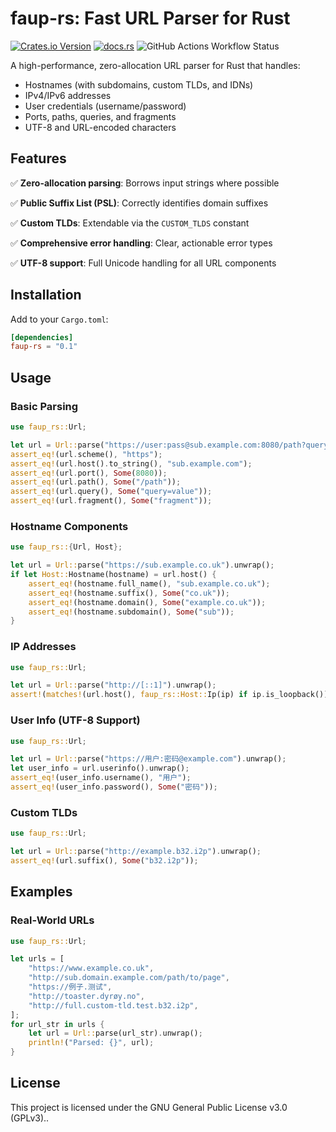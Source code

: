 <!-- cargo-rdme start -->

# faup-rs: Fast URL Parser for Rust

[![Crates.io Version](https://img.shields.io/crates/v/faup-rs?style=for-the-badge&color=orange)](https://crates.io/crates/faup-rs)
[![docs.rs](https://img.shields.io/docsrs/faup-rs?style=for-the-badge&logo=docs.rs&color=blue)](https://docs.rs/faup-rs)
![GitHub Actions Workflow Status](https://img.shields.io/github/actions/workflow/status/ail-project/faup-rs/rust.yml?style=for-the-badge)

A high-performance, zero-allocation URL parser for Rust that handles:
- Hostnames (with subdomains, custom TLDs, and IDNs)
- IPv4/IPv6 addresses
- User credentials (username/password)
- Ports, paths, queries, and fragments
- UTF-8 and URL-encoded characters

## Features

✅ **Zero-allocation parsing**: Borrows input strings where possible

✅ **Public Suffix List (PSL)**: Correctly identifies domain suffixes

✅ **Custom TLDs**: Extendable via the `CUSTOM_TLDS` constant

✅ **Comprehensive error handling**: Clear, actionable error types

✅ **UTF-8 support**: Full Unicode handling for all URL components

## Installation

Add to your `Cargo.toml`:
```toml
[dependencies]
faup-rs = "0.1"
```

## Usage

### Basic Parsing
```rust
use faup_rs::Url;

let url = Url::parse("https://user:pass@sub.example.com:8080/path?query=value#fragment").unwrap();
assert_eq!(url.scheme(), "https");
assert_eq!(url.host().to_string(), "sub.example.com");
assert_eq!(url.port(), Some(8080));
assert_eq!(url.path(), Some("/path"));
assert_eq!(url.query(), Some("query=value"));
assert_eq!(url.fragment(), Some("fragment"));
```

### Hostname Components
```rust
use faup_rs::{Url, Host};

let url = Url::parse("https://sub.example.co.uk").unwrap();
if let Host::Hostname(hostname) = url.host() {
    assert_eq!(hostname.full_name(), "sub.example.co.uk");
    assert_eq!(hostname.suffix(), Some("co.uk"));
    assert_eq!(hostname.domain(), Some("example.co.uk"));
    assert_eq!(hostname.subdomain(), Some("sub"));
}
```

### IP Addresses
```rust
use faup_rs::Url;

let url = Url::parse("http://[::1]").unwrap();
assert!(matches!(url.host(), faup_rs::Host::Ip(ip) if ip.is_loopback()));
```

### User Info (UTF-8 Support)
```rust
use faup_rs::Url;

let url = Url::parse("https://用户:密码@example.com").unwrap();
let user_info = url.userinfo().unwrap();
assert_eq!(user_info.username(), "用户");
assert_eq!(user_info.password(), Some("密码"));
```

### Custom TLDs
```rust
use faup_rs::Url;

let url = Url::parse("http://example.b32.i2p").unwrap();
assert_eq!(url.suffix(), Some("b32.i2p"));
```

## Examples

### Real-World URLs
```rust
use faup_rs::Url;

let urls = [
    "https://www.example.co.uk",
    "http://sub.domain.example.com/path/to/page",
    "https://例子.测试",
    "http://toaster.dyrøy.no",
    "http://full.custom-tld.test.b32.i2p",
];
for url_str in urls {
    let url = Url::parse(url_str).unwrap();
    println!("Parsed: {}", url);
}
```

## License

This project is licensed under the GNU General Public License v3.0 (GPLv3)..

<!-- cargo-rdme end -->
